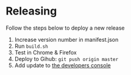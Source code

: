 
# Releasing

Follow the steps below to deploy a new release

1.  Increase version number in manifest.json
2.  Run `build.sh`
3.  Test in Chrome & Firefox
4.  Deploy to Gihub: `git push origin master`
5.  Add update to [the developers console](https://chrome.google.com/webstore/devconsole/)
